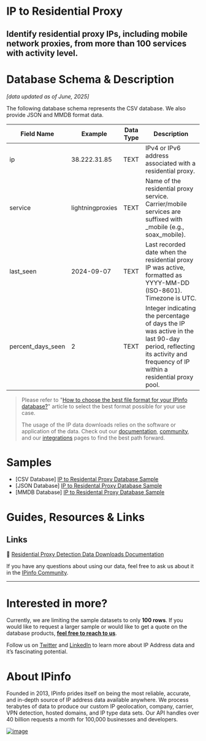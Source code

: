 # IP to Residential Proxy

## Identify residential proxy IPs, including mobile network proxies, from more than 100 services with activity level.

# Database Schema & Description

*[data updated as of June, 2025]*

The following database schema represents the CSV database. We also provide JSON and MMDB format data.

| Field Name        | Example          | Data Type | Description                                                                                                                                                         |
|-------------------|------------------|-----------|---------------------------------------------------------------------------------------------------------------------------------------------------------------------|
| ip                | 38.222.31.85     | TEXT      | IPv4 or IPv6 address associated with a residential proxy.                                                                                                           |
| service           | lightningproxies | TEXT      | Name of the residential proxy service. Carrier/mobile services are suffixed with _mobile (e.g., soax_mobile).                                                       |
| last_seen         | 2024-09-07       | TEXT      | Last recorded date when the residential proxy IP was active, formatted as YYYY-MM-DD (ISO-8601). Timezone is UTC.                                                   |
| percent_days_seen | 2                | TEXT      | Integer indicating the percentage of days the IP was active in the last 90-day period, reflecting its activity and frequency of IP within a residential proxy pool. |



> Please refer to "[How to choose the best file format for your IPinfo database?](https://ipinfo.io/blog/ipinfo-database-formats/)" article to select the best format possible for your use case.
>
> The usage of the IP data downloads relies on the software or application of the data. Check out our [documentation](https://ipinfo.io/developers/database-download), [community](https://community.ipinfo.io/c/docs/8), and our [integrations](https://ipinfo.io/integrations) pages to find the best path forward.

# Samples

- [CSV Database] [IP to Residental Proxy Database Sample](/IP%20Residential%20Proxy/ip_residential_proxy_sample.csv)
- [JSON Database] [IP to Residental Proxy Database Sample](/IP%20Residential%20Proxy/ip_residential_proxy_sample.json)
- [MMDB Database] [IP to Residental Proxy Database Sample](/IP%20Residential%20Proxy/ip_residential_proxy_sample.mmdb)

# Guides, Resources & Links

## Links

🔗 [Residential Proxy Detection Data Downloads Documentation](https://ipinfo.io/developers/ip-to-residential-proxy)


If you have any questions about using our data, feel free to ask us about it in the [IPinfo Community](https://community.ipinfo.io/).

---

# Interested in more?

Currently, we are limiting the sample datasets to only **100 rows**. If you would like to request a larger sample or would like to get a quote on the database products, **[feel free to reach to us](https://ipinfo.io/products/ip-database-download#request_form)**.

Follow us on [Twitter](https://twitter.com/ipinfo) and [LinkedIn](https://www.linkedin.com/company/ipinfo/) to learn more about IP Address data and it’s fascinating potential.

# About IPinfo

Founded in 2013, IPinfo prides itself on being the most reliable, accurate, and in-depth source of IP address data available anywhere. We process terabytes of data to produce our custom IP geolocation, company, carrier, VPN detection, hosted domains, and IP type data sets. Our API handles over 40 billion requests a month for 100,000 businesses and developers.

[![image](https://avatars3.githubusercontent.com/u/15721521?s=128&u=7bb7dde5c4991335fb234e68a30971944abc6bf3&v=4)](https://ipinfo.io/)